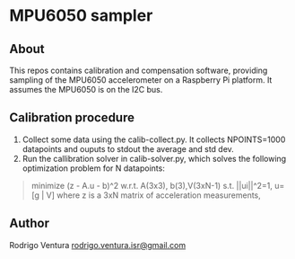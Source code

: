 # MPU6050 sampler

## About

This repos contains calibration and compensation software, providing
sampling of the MPU6050 accelerometer on a Raspberry Pi platform. It
assumes the MPU6050 is on the I2C bus.

## Calibration procedure

1. Collect some data using the calib-collect.py. It collects
   NPOINTS=1000 datapoints and ouputs to stdout the average and std dev.
2. Run the callibration solver in calib-solver.py, which solves the
   following optimization problem for N datapoints:
> minimize (z - A.u - b)^2
> w.r.t. A(3x3), b(3),V(3xN-1)
> s.t. ||ui||^2=1, u=[g | V]
where z is a 3xN matrix of acceleration measurements, 

## Author

Rodrigo Ventura <rodrigo.ventura.isr@gmail.com>
